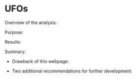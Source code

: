 # UFOs

Overview of the analysis:

Purpose:


Results:


Summary:
- Drawback of this webpage:

- Two additional recommendations for further development:

